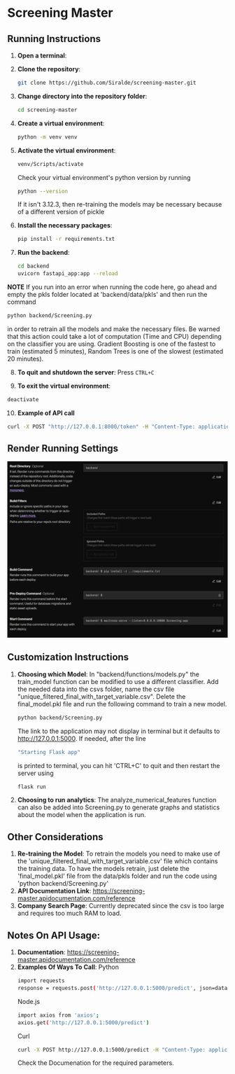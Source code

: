 # Screening Master

## Running Instructions

1. **Open a terminal**:

2. **Clone the repository**:

   ```sh
   git clone https://github.com/Siralde/screening-master.git
   ```

3. **Change directory into the repository folder**:

   ```sh
   cd screening-master
   ```

4. **Create a virtual environment**:

   ```sh
   python -m venv venv
   ```

5. **Activate the virtual environment**:

   ```sh
   venv/Scripts/activate
   ```

   Check your virtual environment's python version by running

   ```sh
   python --version
   ```

   If it isn't 3.12.3, then re-training the models may be necessary because of a different version of pickle

6. **Install the necessary packages**:

   ```sh
   pip install -r requirements.txt
   ```

7. **Run the backend**:

   ```sh
   cd backend
   uvicorn fastapi_app:app --reload
   ```

**NOTE** If you run into an error when running the code here,
go ahead and empty the pkls folder located at 'backend/data/pkls'
and then run the command

```sh
python backend/Screening.py
```

in order to retrain all the models and make the necessary files.
Be warned that this action could take a lot of computation (Time and CPU)
depending on the classifier you are using.
Gradient Boosting is one of the fastest to train (estimated 5 minutes),
Random Trees is one of the slowest (estimated 20 minutes).

8. **To quit and shutdown the server**:
   Press `CTRL+C`

9. **To exit the virtual environment**:

```sh
deactivate
```

10. **Example of API call**

```sh
curl -X POST "http://127.0.0.1:8000/token" -H "Content-Type: application/x-www-form-urlencoded" -d "username=johndoe&password=secret"
```

## Render Running Settings

![Render Running Instructions](Render.png)

## Customization Instructions

1. **Choosing which Model**:
   In "backend/functions/models.py" the train_model function can be modified to use a different classifier.
   Add the needed data into the csvs folder, name the csv file "unique_filtered_final_with_target_variable.csv".
   Delete the final_model.pkl file and run the following command to train a new model.
   ```sh
   python backend/Screening.py
   ```
   The link to the application may not display in terminal but it defaults to http://127.0.0.1:5000.
   If needed, after the line
   ```sh
   "Starting Flask app"
   ```
   is printed to terminal, you can hit 'CTRL+C' to quit and then restart the server using
   ```sh
   flask run
   ```
2. **Choosing to run analytics**:
   The analyze_numerical_features function can also be added into Screening.py to generate graphs and statistics about the model when the application is run.

## Other Considerations

1. **Re-training the Model**:
   To retrain the models you need to make use of the 'unique_filtered_final_with_target_variable.csv' file which contains the training data.
   To have the models retrain, just delete the 'final_model.pkl' file from the data/pkls folder and run the code using 'python backend/Screening.py'
2. **API Documentation Link**:
   https://screening-master.apidocumentation.com/reference
3. **Company Search Page**:
   Currently deprecated since the csv is too large and requires too much RAM to load.

## Notes On API Usage:

1. **Documentation**:
   https://screening-master.apidocumentation.com/reference
2. **Examples Of Ways To Call**:
   Python
   ```sh
   import requests
   response = requests.post('http://127.0.0.1:5000/predict', json=data)
   ```
   Node.js
   ```sh
   import axios from 'axios';
   axios.get('http://127.0.0.1:5000/predict')
   ```
   Curl
   ```sh
   curl -X POST http://127.0.0.1:5000/predict -H "Content-Type: application/json" -d '{"key1":"value1", "key2":"value2"}'
   ```
   Check the Documenation for the required parameters.
